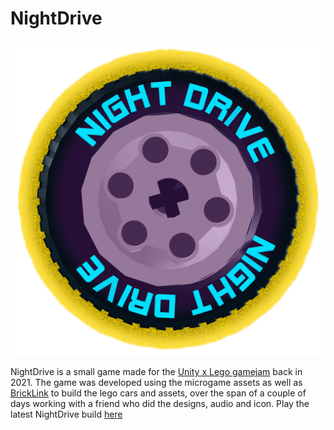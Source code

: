 # NightDrive

![NightDrive](https://github.com/Crossware/NightDrive/blob/main/Assets/Resources/Night_Drive_Icon.png?raw=true)


NightDrive is a small game made for the [Unity x Lego gamejam](https://learn.unity.com/tutorial/join-the-unity-x-lego-r-game-jam-ideas-edition?publish=true#) back in 2021.
The game was developed using the microgame assets as well as [BrickLink](https://www.bricklink.com/v2/main.page) to build the lego cars and assets, over the span of a couple of days working with a friend who did the designs, audio and icon.
Play the latest NightDrive build [here](https://play.unity.com/mg/other/web-build-10) 
